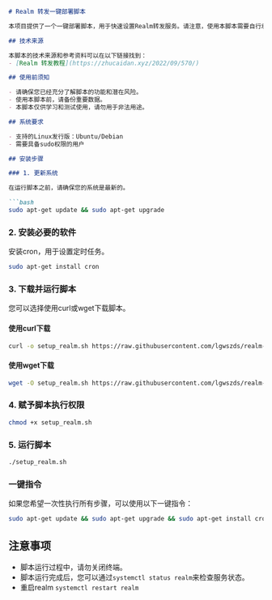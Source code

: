 
```markdown
# Realm 转发一键部署脚本

本项目提供了一个一键部署脚本，用于快速设置Realm转发服务。请注意，使用本脚本需要自行承担风险，作者不对使用过程中出现的问题负责。

## 技术来源

本脚本的技术来源和参考资料可以在以下链接找到：
- [Realm 转发教程](https://zhucaidan.xyz/2022/09/570/)

## 使用前须知

- 请确保您已经充分了解脚本的功能和潜在风险。
- 使用本脚本前，请备份重要数据。
- 本脚本仅供学习和测试使用，请勿用于非法用途。

## 系统要求

- 支持的Linux发行版：Ubuntu/Debian
- 需要具备sudo权限的用户

## 安装步骤

### 1. 更新系统

在运行脚本之前，请确保您的系统是最新的。

```bash
sudo apt-get update && sudo apt-get upgrade
```

### 2. 安装必要的软件

安装cron，用于设置定时任务。

```bash
sudo apt-get install cron
```

### 3. 下载并运行脚本

您可以选择使用curl或wget下载脚本。

#### 使用curl下载

```bash
curl -o setup_realm.sh https://raw.githubusercontent.com/lgwszds/realm-/main/setup_realm.sh
```

#### 使用wget下载

```bash
wget -O setup_realm.sh https://raw.githubusercontent.com/lgwszds/realm-/main/setup_realm.sh
```

### 4. 赋予脚本执行权限

```bash
chmod +x setup_realm.sh
```

### 5. 运行脚本

```bash
./setup_realm.sh
```

### 一键指令

如果您希望一次性执行所有步骤，可以使用以下一键指令：

```bash
sudo apt-get update && sudo apt-get upgrade && sudo apt-get install cron && curl -sSL https://raw.githubusercontent.com/lgwszds/realm-/main/setup_realm.sh -o setup_realm.sh && chmod +x setup_realm.sh && ./setup_realm.sh
```

## 注意事项

- 脚本运行过程中，请勿关闭终端。
- 脚本运行完成后，您可以通过`systemctl status realm`来检查服务状态。
- 重启realm `systemctl restart realm`
